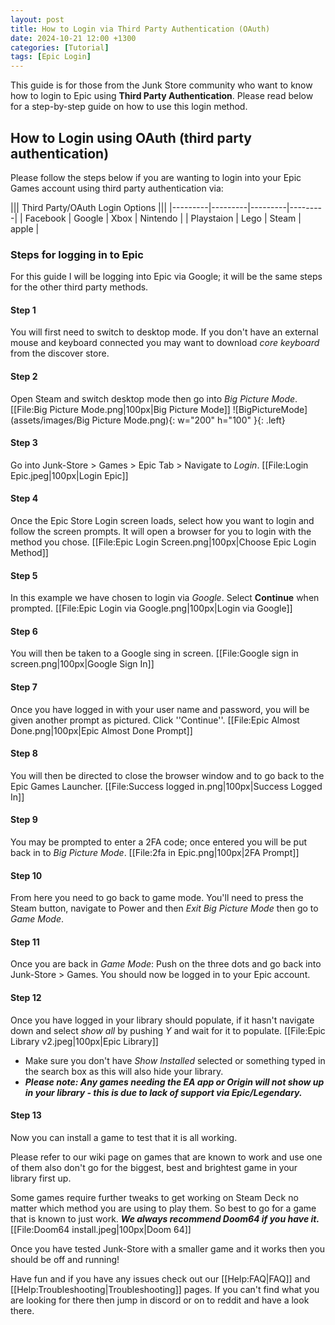 ```yaml
---
layout: post
title: How to Login via Third Party Authentication (OAuth)
date: 2024-10-21 12:00 +1300
categories: [Tutorial]
tags: [Epic Login]
---
```

This guide is for those from the Junk Store community who want to know how to login to Epic using **Third Party Authentication**. Please read below for a step-by-step guide on how to use this login method.

## How to Login using OAuth (third party authentication)
Please follow the steps below if you are wanting to login into your Epic Games account using third party authentication via:


||| Third Party/OAuth Login Options   |||
|---------|---------|---------|---------|
| Facebook | Google | Xbox | Nintendo |
| Playstaion | Lego | Steam |  apple |


### Steps for logging in to Epic
For this guide I will be logging into Epic via Google; it will be the same steps for the other third party methods.

#### Step 1
You will first need to switch to desktop mode. If you don't have an external mouse and keyboard connected you may want to download *core keyboard* from the discover store.

#### Step 2
Open Steam and switch desktop mode then go into *Big Picture Mode*. [[File:Big Picture Mode.png|100px|Big Picture Mode]] ![BigPictureMode](assets/images/Big Picture Mode.png){: w="200" h="100" }{: .left}

#### Step 3
Go into Junk-Store > Games > Epic Tab > Navigate to *Login*. [[File:Login Epic.jpeg|100px|Login Epic]]

#### Step 4
Once the Epic Store Login screen loads, select how you want to login and follow the screen prompts. It will open a browser for you to login with the method you chose. [[File:Epic Login Screen.png|100px|Choose Epic Login Method]]

#### Step 5
In this example we have chosen to login via *Google*. Select **Continue** when prompted. [[File:Epic Login via Google.png|100px|Login via Google]]


#### Step 6
You will then be taken to a Google sing in screen. [[File:Google sign in screen.png|100px|Google Sign In]] 

#### Step 7
Once you have logged in with your user name and password, you will be given another prompt as pictured. Click ''Continue''. [[File:Epic Almost Done.png|100px|Epic Almost Done Prompt]]

#### Step 8
You will then be directed to close the browser window and to go back to the Epic Games Launcher. [[File:Success logged in.png|100px|Success Logged In]]

#### Step 9
You may be prompted to enter a 2FA code; once entered you will be put back in to *Big Picture Mode*. [[File:2fa in Epic.png|100px|2FA Prompt]]


#### Step 10
From here you need to go back to game mode. You'll need to press the Steam button, navigate to Power and then *Exit Big Picture Mode* then go to *Game Mode*.

#### Step 11
Once you are back in *Game Mode*: Push on the three dots and go back into Junk-Store > Games. You should now be logged in to your Epic account.

#### Step 12
Once you have logged in your library should populate, if it hasn't navigate down and select *show all* by pushing *Y* and wait for it to populate. [[File:Epic Library v2.jpeg|100px|Epic Library]]
* Make sure you don't have *Show Installed* selected or something typed in the search box as this will also hide your library.
* ***Please note: Any games needing the EA app or Origin will not show up in your library - this is due to lack of support via Epic/Legendary.***

#### Step 13
Now you can install a game to test that it is all working. 

Please refer to our wiki page on games that are known to work and use one of them also don't go for the biggest, best and brightest game in your library first up. 

Some games require further tweaks to get working on Steam Deck no matter which method you are using to play them. So best to go for a game that is known to just work.  ***We always recommend Doom64 if you have it.*** [[File:Doom64 install.jpeg|100px|Doom 64]]

Once you have tested Junk-Store with a smaller game and it works then you should be off and running!

Have fun and if you have any issues check out our [[Help:FAQ|FAQ]] and [[Help:Troubleshooting|Troubleshooting]] pages. If you can't find what you are looking for there then jump in discord or on to reddit and have a look there.
